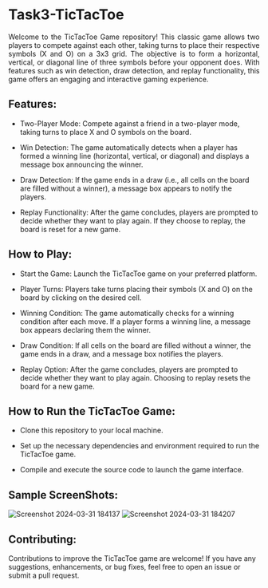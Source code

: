 <h1>Task3-TicTacToe</h1>
<p align="justify"> Welcome to the TicTacToe Game repository! This classic game allows two players to compete against each other, taking turns to place their respective symbols (X and O) on a 3x3 grid. The objective is to form a horizontal, vertical, or diagonal line of three symbols before your opponent does. With features such as win detection, draw detection, and replay functionality, this game offers an engaging and interactive gaming experience.</p>

## Features:

- Two-Player Mode: Compete against a friend in a two-player mode, taking turns to place X and O symbols on the board.

- Win Detection: The game automatically detects when a player has formed a winning line (horizontal, vertical, or diagonal) and displays a message box announcing the winner.

- Draw Detection: If the game ends in a draw (i.e., all cells on the board are filled without a winner), a message box appears to notify the players.

- Replay Functionality: After the game concludes, players are prompted to decide whether they want to play again. If they choose to replay, the board is reset for a new game.

## How to Play:

- Start the Game: Launch the TicTacToe game on your preferred platform.

- Player Turns: Players take turns placing their symbols (X and O) on the board by clicking on the desired cell.

- Winning Condition: The game automatically checks for a winning condition after each move. If a player forms a winning line, a message box appears declaring them the winner.

- Draw Condition: If all cells on the board are filled without a winner, the game ends in a draw, and a message box notifies the players.

- Replay Option: After the game concludes, players are prompted to decide whether they want to play again. Choosing to replay resets the board for a new game.

## How to Run the TicTacToe Game:

- Clone this repository to your local machine.

- Set up the necessary dependencies and environment required to run the TicTacToe game.

- Compile and execute the source code to launch the game interface.

## Sample ScreenShots:
![Screenshot 2024-03-31 184137](https://github.com/Tayl-Amber/CODSOFT/assets/152214724/8ee2b42d-0311-49e7-8646-51d1d9592f16)
![Screenshot 2024-03-31 184207](https://github.com/Tayl-Amber/CODSOFT/assets/152214724/f2e89cc9-4d73-4be4-812e-cc9d9d96df78)


## Contributing:

Contributions to improve the TicTacToe game are welcome! If you have any suggestions, enhancements, or bug fixes, feel free to open an issue or submit a pull request.



